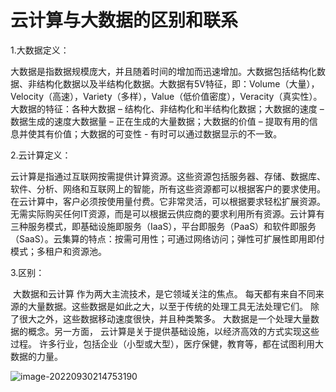 # 云计算与大数据的区别和联系

1.大数据定义：

​		大数据是指数据规模庞大，并且随着时间的增加而迅速增加。大数据包括结构化数据、非结构化数据以及半结构化数据。大数据有5V特征，即：Volume（大量），Velocity（高速），Variety（多样），Value（低价值密度），Veracity（真实性）。大数据的特征：各种大数据 – 结构化、非结构化和半结构化数据；大数据的速度 – 数据生成的速度大数据量 – 正在生成的大量数据；大数据的价值 – 提取有用的信息并使其有价值；大数据的可变性 - 有时可以通过数据显示的不一致。

2.云计算定义：

​		云计算是指通过互联网按需提供计算资源。这些资源包括服务器、存储、数据库、软件、分析、网络和互联网上的智能，所有这些资源都可以根据客户的要求使用。在云计算中，客户必须按使用量付费。它非常灵活，可以根据要求轻松扩展资源。无需实际购买任何IT资源，而是可以根据云供应商的要求利用所有资源。云计算有三种服务模式，即基础设施即服务（IaaS），平台即服务（PaaS）和软件即服务（SaaS）。云集算的特点：按需可用性；可通过网络访问；弹性可扩展性即用即付模式；多租户和资源池。

3.区别：		

​		大数据和云计算 作为两大主流技术，是它领域关注的焦点。 每天都有来自不同来源的大量数据。这些数据是如此之大，以至于传统的处理工具无法处理它们。 除了很大之外，这些数据移动速度很快，并且种类繁多。 大数据是一个处理大量数据的概念。另一方面， 云计算是关于提供基础设施，以经济高效的方式实现这些过程。 许多行业，包括企业（小型或大型），医疗保健，教育等，都在试图利用大数据的力量。 

![image-20220930214753190](C:\Users\Administrator\AppData\Roaming\Typora\typora-user-images\image-20220930214753190.png)